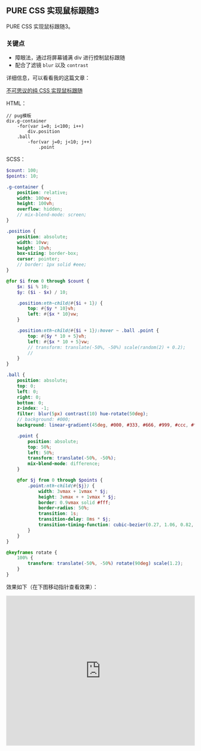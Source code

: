 ## PURE CSS 实现鼠标跟随3

PURE CSS 实现鼠标跟随3。

### 关键点

+ 障眼法，通过将屏幕铺满 div 进行控制鼠标跟随
+ 配合了滤镜 `blur` 以及 `contrast`

详细信息，可以看看我的这篇文章：

[不可思议的纯 CSS 实现鼠标跟随](https://github.com/chokcoco/iCSS/issues/46)

HTML：

```pug
// pug模板
div.g-container
    -for(var i=0; i<100; i++)
        div.position
    .ball
        -for(var j=0; j<10; j++)
            .point
```

SCSS：
```scss
$count: 100;
$points: 10;

.g-container {
    position: relative;
    width: 100vw;
    height: 100vh;
    overflow: hidden;
    // mix-blend-mode: screen;
}

.position {
    position: absolute;
    width: 10vw;
    height: 10vh;
    box-sizing: border-box;
    cursor: pointer;
    // border: 1px solid #eee;
}

@for $i from 0 through $count {
    $x: $i % 10;
    $y: ($i - $x) / 10;

    .position:nth-child(#{$i + 1}) {
        top: #{$y * 10}vh;
        left: #{$x * 10}vw;
    }

    .position:nth-child(#{$i + 1}):hover ~ .ball .point {
        top: #{$y * 10 + 5}vh;
        left: #{$x * 10 + 5}vw;
        // transform: translate(-50%, -50%) scale(random(2) + 0.2);
        //
    }
}

.ball {
    position: absolute;
    top: 0;
    left: 0;
    right: 0;
    bottom: 0;
    z-index: -1;
    filter: blur(5px) contrast(10) hue-rotate(50deg);
    // background: #000;
    background: linear-gradient(45deg, #000, #333, #666, #999, #ccc, #fff);

    .point {
        position: absolute;
        top: 50%;
        left: 50%;
        transform: translate(-50%, -50%);
        mix-blend-mode: difference;
    }

    @for $j from 0 through $points {
        .point:nth-child(#{$j}) {
            width: 3vmax + 1vmax * $j;
            height: 3vmax + + 1vmax * $j;
            border: 0.9vmax solid #fff;
            border-radius: 50%;
            transition: 1s;
            transition-delay: 8ms * $j;
            transition-timing-function: cubic-bezier(0.27, 1.06, 0.82, 1.11);
        }
    }
}

@keyframes rotate {
    100% {
        transform: translate(-50%, -50%) rotate(90deg) scale(1.2);
    }
}
```

效果如下（在下图移动指针查看效果）：

<iframe height="400" style="width: 100%;" scrolling="no" title="鼠标跟随动画 PURE CSS MAGIC MIX" src="https://codepen.io/Chokcoco/embed/zyyYqN?height=400&theme-id=default&default-tab=result" frameborder="no" allowtransparency="true" allowfullscreen="true">
  See the Pen <a href='https://codepen.io/Chokcoco/pen/zyyYqN'>鼠标跟随动画 PURE CSS MAGIC MIX</a> by Chokcoco
  (<a href='https://codepen.io/Chokcoco'>@Chokcoco</a>) on <a href='https://codepen.io'>CodePen</a>.
</iframe>